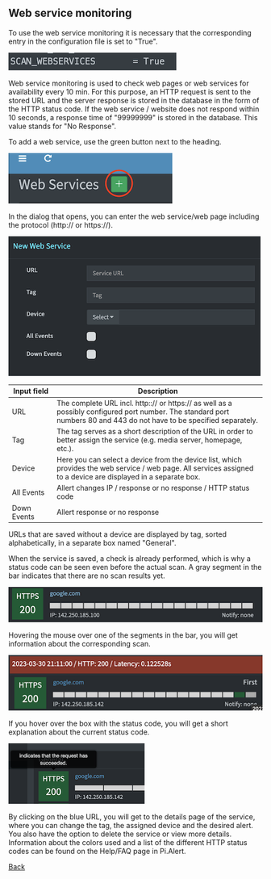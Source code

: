 ## Web service monitoring

To use the web service monitoring it is necessary that the corresponding entry in the configuration file is set to "True".

![Enable WSM][enable_wsm]

Web service monitoring is used to check web pages or web services for availability every 10 min. For this purpose, an HTTP request is sent to the stored URL and the server response is stored in the database in the form of the 
HTTP status code. If the web service / website does not respond within 10 seconds, a response time of "99999999" is stored in the database. This value stands for "No Response".

To add a web service, use the green button next to the heading.

![WSM add URL][wsm_addURL_1]

In the dialog that opens, you can enter the web service/web page including the protocol (http:// or https://).

![WSM add URL Details][wsm_addURL_2]

| Input&nbsp;field | Description |
|-------------|-------------|
| URL         | The complete URL incl. http::// or https:// as well as a possibly configured port number. The standard port numbers 80 and 443 do not have to be specified separately. |
| Tag         | The tag serves as a short description of the URL in order to better assign the service (e.g. media server, homepage, etc.). |
| Device      | Here you can select a device from the device list, which provides the web service / web page. All services assigned to a device are displayed in a separate box. |
| All Events  | Allert changes IP / response or no response / HTTP status code |
| Down Events | Allert response or no response |

URLs that are saved without a device are displayed by tag, sorted alphabetically, in a separate box named "General".

When the service is saved, a check is already performed, which is why a status code can be seen even before the actual scan. A gray segment in the bar indicates that there are no scan results yet.

![WSM new URL][wsm_newURL_1]

Hovering the mouse over one of the segments in the bar, you will get information about the corresponding scan.

![WSM new URL Scans][wsm_newURL_2]

If you hover over the box with the status code, you will get a short explanation about the current status code.

![WSM statuscode][wsm_statuscode]

By clicking on the blue URL, you will get to the details page of the service, where you can change the tag, the assigned device and the desired alert. You also have the option to delete the service or view more details. Information about the colors used and a list of the different HTTP status codes can be found on the Help/FAQ page in Pi.Alert.

[Back](https://github.com/leiweibau/Pi.Alert#front)


[enable_wsm]:         ./img/wsm_enable.png             "Enable WSM"
[wsm_addURL_1]:       ./img/wsm_addURL_1.png   		   "WSM add URL"
[wsm_addURL_2]:       ./img/wsm_addURL_2.png   		   "WSM add URL Details"
[wsm_newURL_1]:       ./img/wsm_newURL_1.png   		   "WSM new URL"
[wsm_newURL_2]:       ./img/wsm_newURL_2.png   		   "WSM new URL Scans"
[wsm_statuscode]:     ./img/wsm_statuscode.png   	   "WSM statuscode"
